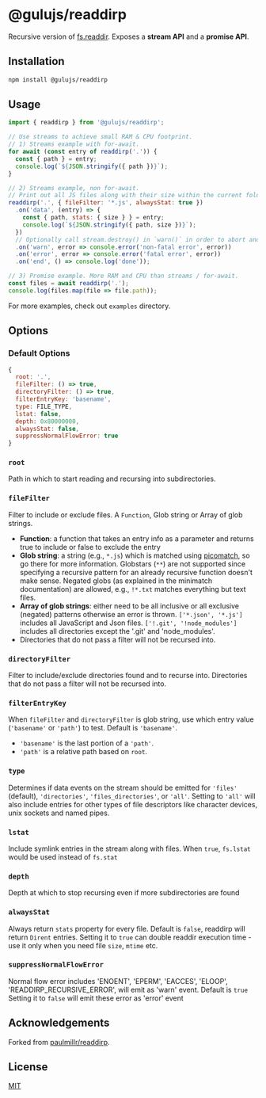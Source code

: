# @gulujs/readdirp

Recursive version of [fs.readdir](https://nodejs.org/api/fs.html#fs_fs_readdir_path_options_callback). Exposes a **stream API** and a **promise API**.

## Installation

```sh
npm install @gulujs/readdirp
```

## Usage

```js
import { readdirp } from '@gulujs/readdirp';

// Use streams to achieve small RAM & CPU footprint.
// 1) Streams example with for-await.
for await (const entry of readdirp('.')) {
  const { path } = entry;
  console.log(`${JSON.stringify({ path })}`);
}

// 2) Streams example, non for-await.
// Print out all JS files along with their size within the current folder & subfolders.
readdirp('.', { fileFilter: '*.js', alwaysStat: true })
  .on('data', (entry) => {
    const { path, stats: { size } } = entry;
    console.log(`${JSON.stringify({ path, size })}`);
  })
  // Optionally call stream.destroy() in `warn()` in order to abort and cause 'close' to be emitted
  .on('warn', error => console.error('non-fatal error', error))
  .on('error', error => console.error('fatal error', error))
  .on('end', () => console.log('done'));

// 3) Promise example. More RAM and CPU than streams / for-await.
const files = await readdirp('.');
console.log(files.map(file => file.path));
```

For more examples, check out `examples` directory.

## Options

### Default Options

```js
{
  root: '.',
  fileFilter: () => true,
  directoryFilter: () => true,
  filterEntryKey: 'basename',
  type: FILE_TYPE,
  lstat: false,
  depth: 0x80000000,
  alwaysStat: false,
  suppressNormalFlowError: true
}
```

### `root`

Path in which to start reading and recursing into subdirectories.

### `fileFilter`

Filter to include or exclude files. A `Function`, Glob string or Array of glob strings.

- **Function**: a function that takes an entry info as a parameter and returns true to include or false to exclude the entry
- **Glob string**: a string (e.g., `*.js`) which is matched using [picomatch](https://github.com/micromatch/picomatch),
    so go there for more information.
    Globstars (`**`) are not supported since specifying a recursive pattern for an already recursive function doesn't make sense.
    Negated globs (as explained in the minimatch documentation) are allowed, e.g., `!*.txt` matches everything but text files.
- **Array of glob strings**: either need to be all inclusive or all exclusive (negated) patterns otherwise an error is thrown.
    `['*.json', '*.js']` includes all JavaScript and Json files.
    `['!.git', '!node_modules']` includes all directories except the '.git' and 'node_modules'.
- Directories that do not pass a filter will not be recursed into.

### `directoryFilter`

Filter to include/exclude directories found and to recurse into.
Directories that do not pass a filter will not be recursed into.

### `filterEntryKey`

When `fileFilter` and `directoryFilter` is glob string,
use which entry value (`'basename'` or `'path'`) to test.
Default is `'basename'`.
- `'basename'` is the last portion of a `'path'`.
- `'path'` is a relative path based on `root`.

### `type`

Determines if data events on the stream should be emitted for `'files'` (default), `'directories'`, `'files_directories'`, or `'all'`.
Setting to `'all'` will also include entries for other types of file descriptors like character devices, unix sockets and named pipes.

### `lstat`

Include symlink entries in the stream along with files. When `true`, `fs.lstat` would be used instead of `fs.stat`

### `depth`

Depth at which to stop recursing even if more subdirectories are found

### `alwaysStat`

Always return `stats` property for every file.
Default is `false`, readdirp will return `Dirent` entries.
Setting it to `true` can double readdir execution time - use it only when you need file `size`, `mtime` etc.

### `suppressNormalFlowError`

Normal flow error includes 'ENOENT', 'EPERM', 'EACCES', 'ELOOP', 'READDIRP_RECURSIVE_ERROR', will emit as 'warn' event.
Default is `true`
Setting it to `false` will emit these error as 'error' event

## Acknowledgements

Forked from [paulmillr/readdirp](https://github.com/paulmillr/readdirp/tree/e28f928e21176da2c3295d5f68f2465aa08e012b).

## License

[MIT](LICENSE)
